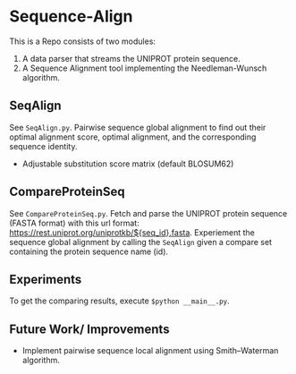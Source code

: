 # Sequence-Align
This is a Repo consists of two modules:

1. A data parser that streams the UNIPROT protein sequence.
2. A Sequence Alignment tool implementing the Needleman-Wunsch algorithm.

## SeqAlign
See `SeqAlign.py`.
Pairwise sequence global alignment to find out their optimal alignment score, optimal alignment, and the corresponding sequence identity.
- Adjustable substitution score matrix (default BLOSUM62)

## CompareProteinSeq
See `CompareProteinSeq.py`.
Fetch and parse the UNIPROT protein sequence (FASTA format) with this url format: https://rest.uniprot.org/uniprotkb/${seq_id}.fasta.
Experiement the sequence global alignment by calling the `SeqAlign` given a compare set containing the protein sequence name (id).

## Experiments
To get the comparing results, execute `$python __main__.py`.

## Future Work/ Improvements
- Implement pairwise sequence local alignment using Smith–Waterman algorithm.

